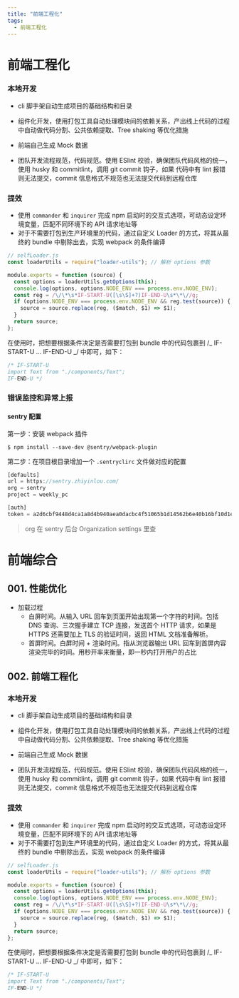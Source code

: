 ```yaml
---
title: "前端工程化"
tags:
  - 前端工程化
---
```


# 前端工程化

### 本地开发

- cli 脚手架自动生成项目的基础结构和目录

- 组件化开发，使用打包工具自动处理模块间的依赖关系，产出线上代码的过程中自动做代码分割、公共依赖提取、Tree shaking 等优化措施

- 前端自己生成 Mock 数据

- 团队开发流程规范，代码规范。使用 ESlint 校验，确保团队代码风格的统一，使用 husky 和 commitlint，调用 git commit 钩子，如果 代码中有 lint 报错则无法提交，commit 信息格式不规范也无法提交代码到远程仓库

### 提效

- 使用 `commander` 和 `inquirer` 完成 npm 启动时的交互式选项，可动态设定环境变量，匹配不同环境下的 API 请求地址等
- 对于不需要打包到生产环境里的代码，通过自定义 Loader 的方式，将其从最终的 bundle 中剔除出去，实现 webpack 的条件编译

```js
// selfLoader.js
const loaderUtils = require("loader-utils"); // 解析 options 参数

module.exports = function (source) {
  const options = loaderUtils.getOptions(this);
  console.log(options, options.NODE_ENV === process.env.NODE_ENV);
  const reg = /\/\*\s*IF-START-U([\s\S]+?)IF-END-U\s*\*\//g;
  if (options.NODE_ENV === process.env.NODE_ENV && reg.test(source)) {
    source = source.replace(reg, ($match, $1) => $1);
  }
  return source;
};
```

在使用时，把想要根据条件决定是否需要打包到 bundle 中的代码包裹到 /_ IF-START-U ... IF-END-U _/ 中即可，如下：

```js
/* IF-START-U
import Text from "./components/Text";
IF-END-U */
```

### 错误监控和异常上报

#### sentry 配置

第一步：安装 webpack 插件

```
$ npm install --save-dev @sentry/webpack-plugin
```

第二步：在项目根目录增加一个 `.sentryclirc` 文件做对应的配置

```js
[defaults]
url = https://sentry.zhiyinlou.com/
org = sentry
project = weekly_pc

[auth]
token = a2d6cbf9448d4ca1a8d4b940aea0dacbc4f51065b1d14562b6e40b16bf10d1e9
```

> org 在 sentry 后台 Organization settings 里查

# 前端综合

## 001. 性能优化

- 加载过程
  - 白屏时间。从输入 URL 回车到页面开始出现第一个字符的时间。包括 DNS 查询、三次握手建立 TCP 连接，发送首个 HTTP 请求，如果是 HTTPS 还需要加上 TLS 的验证时间，返回 HTML 文档准备解析。
  - 首屏时间。白屏时间 + 渲染时间。指从浏览器输出 URL 回车到首屏内容渲染完毕的时间。用秒开率来衡量，即一秒内打开用户的占比

## 002. 前端工程化

### 本地开发

- cli 脚手架自动生成项目的基础结构和目录

- 组件化开发，使用打包工具自动处理模块间的依赖关系，产出线上代码的过程中自动做代码分割、公共依赖提取、Tree shaking 等优化措施

- 前端自己生成 Mock 数据

- 团队开发流程规范，代码规范。使用 ESlint 校验，确保团队代码风格的统一，使用 husky 和 commitlint，调用 git commit 钩子，如果 代码中有 lint 报错则无法提交，commit 信息格式不规范也无法提交代码到远程仓库

### 提效

- 使用 `commander` 和 `inquirer` 完成 npm 启动时的交互式选项，可动态设定环境变量，匹配不同环境下的 API 请求地址等
- 对于不需要打包到生产环境里的代码，通过自定义 Loader 的方式，将其从最终的 bundle 中剔除出去，实现 webpack 的条件编译

```js
// selfLoader.js
const loaderUtils = require("loader-utils"); // 解析 options 参数

module.exports = function (source) {
  const options = loaderUtils.getOptions(this);
  console.log(options, options.NODE_ENV === process.env.NODE_ENV);
  const reg = /\/\*\s*IF-START-U([\s\S]+?)IF-END-U\s*\*\//g;
  if (options.NODE_ENV === process.env.NODE_ENV && reg.test(source)) {
    source = source.replace(reg, ($match, $1) => $1);
  }
  return source;
};
```

在使用时，把想要根据条件决定是否需要打包到 bundle 中的代码包裹到 /_ IF-START-U ... IF-END-U _/ 中即可，如下：

```js
/* IF-START-U
import Text from "./components/Text";
IF-END-U */
```
